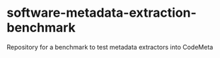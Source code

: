 # software-metadata-extraction-benchmark
Repository for a benchmark to test metadata extractors into CodeMeta
